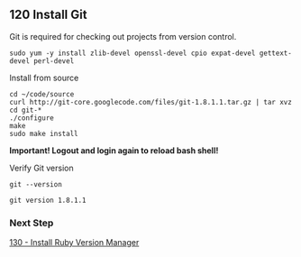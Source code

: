 ## 120 Install Git

Git is required for checking out projects from version control.

```console
sudo yum -y install zlib-devel openssl-devel cpio expat-devel gettext-devel perl-devel
```

Install from source

```console
cd ~/code/source
curl http://git-core.googlecode.com/files/git-1.8.1.1.tar.gz | tar xvz
cd git-*
./configure
make
sudo make install
```

**Important! Logout and login again to reload bash shell!**

Verify Git version

```console
git --version

git version 1.8.1.1
```

### Next Step

[130 - Install Ruby Version Manager](https://github.com/sleepepi/sleepepi/tree/master/virtual-machines/130-install-rvm.md)
